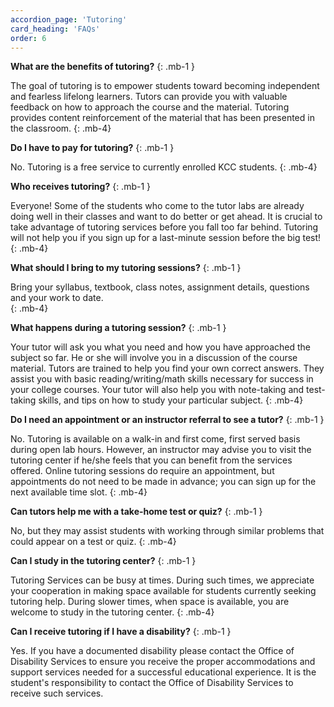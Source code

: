 ```yaml
---
accordion_page: 'Tutoring'
card_heading: 'FAQs'
order: 6
---
```


**What are the benefits of tutoring?**
{: .mb-1 }

The goal of tutoring is to empower students toward becoming independent and fearless lifelong learners. Tutors can provide you with valuable feedback on how to approach the course and the material. Tutoring provides content reinforcement of the material that has been presented in the classroom.
{: .mb-4}

**Do I have to pay for tutoring?**
{: .mb-1 }

No. Tutoring is a free service to currently enrolled KCC students.
{: .mb-4}

**Who receives tutoring?**
{: .mb-1 }

Everyone! Some of the students who come to the tutor labs are already doing well in their classes and want to do better or get ahead. It is crucial to take advantage of tutoring services before you fall too far behind. Tutoring will not help you if you sign up for a last-minute session before the big test!
{: .mb-4}

**What should I bring to my tutoring sessions?**
{: .mb-1 }

Bring your syllabus, textbook, class notes, assignment details, questions and your work to date.  
{: .mb-4}

**What happens during a tutoring session?**
{: .mb-1 }

Your tutor will ask you what you need and how you have approached the subject so far. He or she will involve you in a discussion of the course material. Tutors are trained to help you find your own correct answers. They assist you with basic reading/writing/math skills necessary for success in your college courses. Your tutor will also help you with note-taking and test-taking skills, and tips on how to study your particular subject.
{: .mb-4}

**Do I need an appointment or an instructor referral to see a tutor?**
{: .mb-1 }

No. Tutoring is available on a walk-in and first come, first served basis during open lab hours. However, an instructor may advise you to visit the tutoring center if he/she feels that you can benefit from the services offered.  Online tutoring sessions do require an appointment, but appointments do not need to be made in advance; you can sign up for the next available time slot.
{: .mb-4}

**Can tutors help me with a take-home test or quiz?**
{: .mb-1 }

No, but they may assist students with working through similar problems that could appear on a test or quiz.
{: .mb-4}

**Can I study in the tutoring center?**
{: .mb-1 }

Tutoring Services can be busy at times.  During such times, we appreciate your cooperation in making space available for students currently seeking tutoring help.  During slower times, when space is available, you are welcome to study in the tutoring center.
{: .mb-4}

**Can I receive tutoring if I have a disability?**
{: .mb-1 }

Yes. If you have a documented disability please contact the Office of Disability Services to ensure you receive the proper accommodations and support services needed for a successful educational experience. It is the student's responsibility to contact the Office of Disability Services to receive such services.
